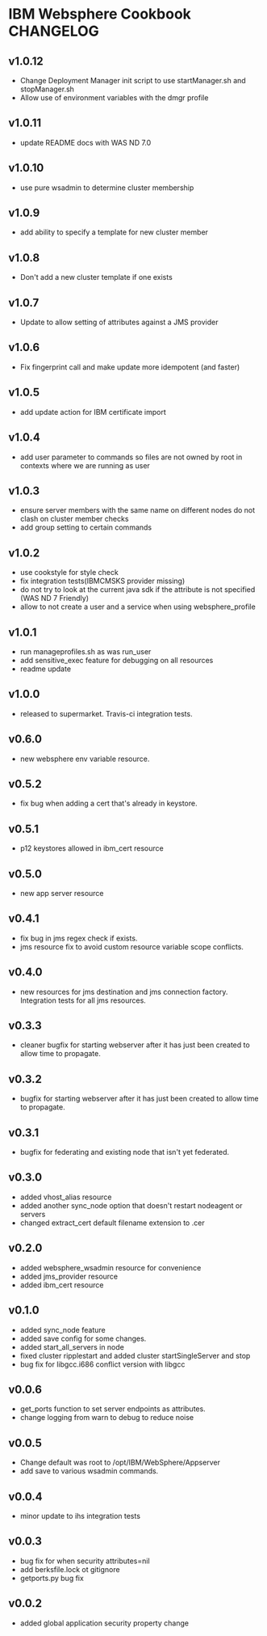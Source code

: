 IBM Websphere Cookbook CHANGELOG
========================

v1.0.12
--------------------
- Change Deployment Manager init script to use startManager.sh and stopManager.sh
- Allow use of environment variables with the dmgr profile

v1.0.11
--------------------
- update README docs with WAS ND 7.0

v1.0.10
--------------------
- use pure wsadmin to determine cluster membership

v1.0.9
--------------------
- add ability to specify a template for new cluster member

v1.0.8
--------------------
- Don't add a new cluster template if one exists

v1.0.7
--------------------
- Update to allow setting of attributes against a JMS provider

v1.0.6
--------------------
- Fix fingerprint call and make update more idempotent (and faster)

v1.0.5
--------------------
- add update action for IBM certificate import

v1.0.4
--------------------
- add user parameter to commands so files are not owned by root in contexts where we are running as user

v1.0.3
--------------------
- ensure server members with the same name on different nodes do not clash on cluster member checks
- add group setting to certain commands

v1.0.2
--------------------
- use cookstyle for style check
- fix integration tests(IBMCMSKS provider missing)
- do not try to look at the current java sdk if the attribute is not specified (WAS ND 7 Friendly)
- allow to not create a user and a service when using websphere_profile

v1.0.1
--------------------
- run manageprofiles.sh as was run_user
- add sensitive_exec feature for debugging on all resources
- readme update

v1.0.0
--------------------
- released to supermarket. Travis-ci integration tests.

v0.6.0
--------------------
- new websphere env variable resource.

v0.5.2
--------------------
- fix bug when adding a cert that's already in keystore.

v0.5.1
--------------------
- p12 keystores allowed in ibm_cert resource

v0.5.0
--------------------
- new app server resource

v0.4.1
--------------------
- fix bug in jms regex check if exists.
- jms resource fix to avoid custom resource variable scope conflicts.

v0.4.0
--------------------
- new resources for jms destination and jms connection factory. Integration tests for all jms resources.

v0.3.3
--------------------
- cleaner bugfix for starting webserver after it has just been created to allow time to propagate.

v0.3.2
--------------------
- bugfix for starting webserver after it has just been created to allow time to propagate.

v0.3.1
--------------------
- bugfix for federating and existing node that isn't yet federated.

v0.3.0
--------------------
- added vhost_alias resource
- added another sync_node option that doesn't restart nodeagent or servers
- changed extract_cert default filename extension to .cer

v0.2.0
--------------------
- added websphere_wsadmin resource for convenience
- added jms_provider resource
- added ibm_cert resource

v0.1.0
--------------------
- added sync_node feature
- added save config for some changes.
- added start_all_servers in node
- fixed cluster ripplestart and added cluster startSingleServer and stop
- bug fix for libgcc.i686 conflict version with libgcc

v0.0.6
--------------------
- get_ports function to set server endpoints as attributes.
- change logging from warn to debug to reduce noise

v0.0.5
--------------------
- Change default was root to /opt/IBM/WebSphere/Appserver
- add save to various wsadmin commands.

v0.0.4
--------------------
- minor update to ihs integration tests

v0.0.3
--------------------
- bug fix for when security attributes=nil
- add berksfile.lock ot gitignore
- getports.py bug fix

v0.0.2
--------------------
- added global application security property change
